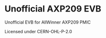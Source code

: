 <!--
SPDX-FileCopyrightText: 2022 perillamint

SPDX-License-Identifier: CC0-1.0
-->

# Unofficial AXP209 EVB

Unofficial EVB for AllWinner AXP209 PMIC

Licensed under CERN-OHL-P-2.0
